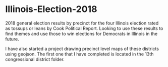 # Illinois-Election-2018
2018 general election results by precinct for the four Illinois election rated as tossups or leans by Cook Political Report.
Looking to use these results to find themes and use those to win elections for Democrats in Illinois in the future.

I have also started a project drawing precinct level maps of these districts using geojson.  The first one that I have completed is located in the 13th congressional district folder.
